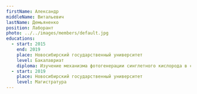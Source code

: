 ```yaml
---
firstName: Александр
middleName: Витальевич
lastName: Демьяненко
position: Лаборант
photo: ../../images/members/default.jpg
educations:
  - start: 2015
    end: 2019
    place: Новосибирский государственный университет
    level: Бакалавриат
    diploma: Изучение механизма фотогенерации синглетного кислорода в системе кислород – двуокись титана
  - start: 2019
    place: Новосибирский государственный университет
    level: Магистратура
---
```


